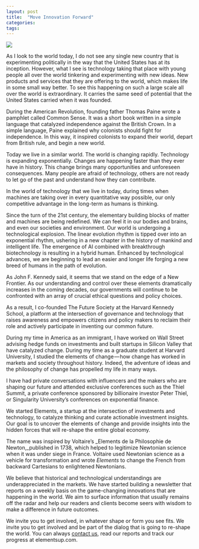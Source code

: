 ```yaml
---
layout: post
title:  "Move Innovation Forward"
categories: 
tags: 
---
```


![](https://cdn-images-1.medium.com/max/1600/1*KeMkS_H4u12mvLJMJwPTHg.jpeg)

As I look to the world today, I do not see any single new country that is experimenting politically in the way that the United States has at its inception. However, what I see is technology taking that place with young people all over the world tinkering and experimenting with new ideas. New products and services that they are offering to the world, which makes life in some small way better. To see this happening on such a large scale all over the world is extraordinary. It carries the same seed of potential that the United States carried when it was founded.

During the American Revolution, founding father Thomas Paine wrote a pamphlet called Common Sense. It was a short book written in a simple language that catalyzed independence against the British Crown. In a simple language, Paine explained why colonists should fight for independence. In this way, it inspired colonists to expand their world, depart from British rule, and begin a new world.

Today we live in a similar world. The world is changing rapidly. Technology is expanding exponentially. Changes are happening faster than they ever have in history. This change brings many opportunities and unforeseen consequences. Many people are afraid of technology, others are not ready to let go of the past and understand how they can contribute.

In the world of technology that we live in today, during times when machines are taking over in every quantitative way possible, our only competitive advantage in the long-term as humans is thinking.

Since the turn of the 21st century, the elementary building blocks of matter and machines are being redefined. We can feel it in our bodies and brains, and even our societies and environment. Our world is undergoing a technological explosion. The linear evolution rhythm is tipped over into an exponential rhythm, ushering in a new chapter in the history of mankind and intelligent life. The emergence of AI combined with breakthrough biotechnology is resulting in a hybrid human. Enhanced by technological advances, we are beginning to lead an easier and longer life forging a new breed of humans in the path of evolution.

As John F. Kennedy said, it seems that we stand on the edge of a New Frontier. As our understanding and control over these elements dramatically increases in the coming decades, our governments will continue to be confronted with an array of crucial ethical questions and policy choices.

As a result, I co-founded The Future Society at the Harvard Kennedy School, a platform at the intersection of governance and technology that raises awareness and empowers citizens and policy makers to reclaim their role and actively participate in inventing our common future.

During my time in America as an immigrant, I have worked on Wall Street advising hedge funds on investments and built startups in Silicon Valley that have catalyzed change. During my time as a graduate student at Harvard University, I studied the elements of change — how change has worked in markets and society throughout history. Indeed, the adventure of ideas and the philosophy of change has propelled my life in many ways.

I have had private conversations with influencers and the makers who are shaping our future and attended exclusive conferences such as the Thiel Summit, a private conference sponsored by billionaire investor Peter Thiel, or Singularity University’s conferences on exponential finance.

We started Elements, a startup at the intersection of investments and technology, to catalyze thinking and curate actionable investment insights. Our goal is to uncover the elements of change and provide insights into the hidden forces that will re-shape the entire global economy.

The name was inspired by Voltaire’s _Elements de la Philosophie de Newton,_published in 1738, which helped to legitimize Newtonian science when it was under siege in France. Voltaire used Newtonian science as a vehicle for transformation and wrote _Elements_ to change the French from backward Cartesians to enlightened Newtonians.

We believe that historical and technological understandings are underappreciated in the markets. We have started building a newsletter that reports on a weekly basis on the game-changing innovations that are happening in the world. We aim to surface information that usually remains off the radar and help our readers and clients become seers with wisdom to make a difference in future outcomes.

We invite you to get involved, in whatever shape or form you see fits. We invite you to get involved and be part of the dialog that is going to re-shape the world. You can always [contact us](mailto:hello@elementsup.com), read our reports and track our progress at elementsup.com.
